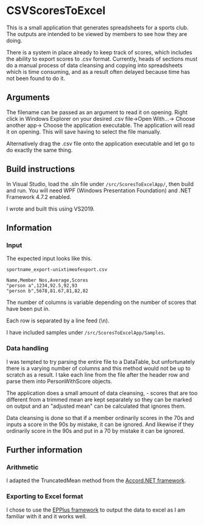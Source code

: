 # CSVScoresToExcel
This is a small application that generates spreadsheets for a sports club. The outputs are intended to be viewed by members to see how they are doing. 

There is a system in place already to keep track of scores, which includes the ability to export scores to .csv format. Currently, heads of sections must do a manual process of data cleansing and copying into spreadsheets which is time consuming, and as a result often delayed because time has not been found to do it.

## Arguments
The filename can be passed as an argument to read it on opening. Right click in Windows Explorer on your desired .csv file->Open With...-> Choose another app-> Choose the application executable. The application will read it on opening. This will save having to select the file manually.

Alternatively drag the .csv file onto the application executable and let go to do exactly the same thing.

## Build instructions
In Visual Studio, load the .sln file under `/src/ScoresToExcelApp/`, then build and run. You will need WPF (Windows Presentation Foundation) and .NET Framework 4.7.2 enabled. 

I wrote and built this using VS2019.

## Information
### Input
The expected input looks like this.

`sportname_export-unixtimeofexport.csv`
```
Name,Member Nos,Average,Scores
"person a",1234,92.5,92,93
"person b",5678,81.67,81,82,82
```
The number of columns is variable depending on the number of scores that have been put in.

Each row is separated by a line feed (\n).

I have included samples under `/src/ScoresToExcelApp/Samples`.
### Data handling
I was tempted to try parsing the entire file to a DataTable, but unfortunately there is a varying number of columns and this method would not be up to scratch as a result. I take each line from the file after the header row and parse them into PersonWithScore objects.

The application does a small amount of data cleansing, - scores that are too different from a trimmed mean are kept separately so they can be marked on output and an "adjusted mean" can be calculated that ignores them.

Data cleansing is done so that if a member ordinarily scores in the 70s and inputs a score in the 90s by mistake, it can be ignored. And likewise if they ordinarily score in the 90s and put in a 70 by mistake it can be ignored.

## Further information
### Arithmetic
I adapted the TruncatedMean method from the [Accord.NET framework](https://github.com/accord-net/framework).
### Exporting to Excel format
I chose to use the [EPPlus framework](https://github.com/JanKallman/EPPlus) to output the data to excel as I am familiar with it and it works well.
